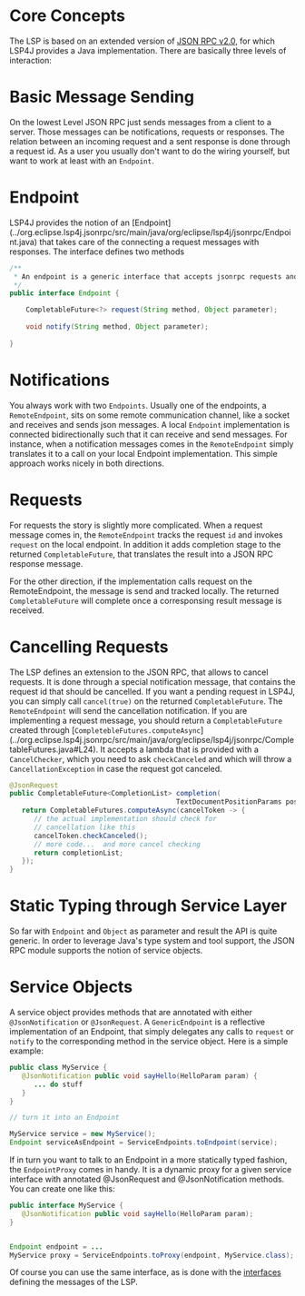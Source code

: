 # Core Concepts

The LSP is based on an extended version of [JSON RPC v2.0](http://www.jsonrpc.org/specification), for which LSP4J provides a Java implementation. There are basically three levels of interaction:

# Basic Message Sending

On the lowest Level JSON RPC just sends messages from a client to a server. Those messages can be notifications, requests or responses. The relation between an incoming request and a sent response is done through a request id. As a user you usually don't want to do the wiring yourself, but want to work at least with an `Endpoint`.

# Endpoint

LSP4J provides the notion of an [Endpoint] (../org.eclipse.lsp4j.jsonrpc/src/main/java/org/eclipse/lsp4j/jsonrpc/Endpoint.java) that takes care of the connecting a request messages with responses. The interface defines two methods 

``` java
/**
 * An endpoint is a generic interface that accepts jsonrpc requests and notifications.
 */
public interface Endpoint {

	CompletableFuture<?> request(String method, Object parameter);
	
	void notify(String method, Object parameter);
	
}
```

# Notifications

You always work with two `Endpoints`. Usually one of the endpoints, a `RemoteEndpoint`, sits on some remote communication channel, like a socket and receives and sends json messages. A local `Endpoint` implementation is connected bidirectionally such that it can receive and send messages. For instance, when a notification messages comes in the `RemoteEndpoint` simply translates it to a call on your local Endpoint implementation. This simple approach works nicely in both directions.

# Requests

For requests the story is slightly more complicated. When a request message comes in, the `RemoteEndpoint` tracks the request `id` and invokes `request` on the local endpoint. In addition it adds completion stage to the returned `CompletableFuture`, that translates the result into a JSON RPC response message.

For the other direction, if the implementation calls request on the RemoteEndpoint, the message is send and tracked locally. 
The returned `CompletableFuture` will complete once a corresponsing result message is received.

# Cancelling Requests

The LSP defines an extension to the JSON RPC, that allows to cancel requests. It is done through a special notification message, that contains the request id that should be cancelled. If you want a pending request in LSP4J, you can simply call `cancel(true)` on the returned `CompletableFuture`. The `RemoteEndpoint` will send the cancellation notification. If you are implementing a request message, you should return a `CompletableFuture` created through [`CompletebleFutures.computeAsync`] (../org.eclipse.lsp4j.jsonrpc/src/main/java/org/eclipse/lsp4j/jsonrpc/CompletableFutures.java#L24). It accepts a lambda that is provided with a `CancelChecker`, which you need to ask `checkCanceled` and which will throw a `CancellationException` in case the request got canceled.

``` java
@JsonRequest
public CompletableFuture<CompletionList> completion(
                                         TextDocumentPositionParams position) {
   return CompletableFutures.computeAsync(cancelToken -> {
      // the actual implementation should check for 
      // cancellation like this
      cancelToken.checkCanceled();
      // more code...  and more cancel checking
      return completionList;
   });
}
```

# Static Typing through Service Layer

So far with `Endpoint` and `Object` as parameter and result the API is quite generic. In order to leverage Java's type system and tool support, the JSON RPC module supports the notion of service objects.

# Service Objects

A service object provides methods that are annotated with either `@JsonNotification` or `@JsonRequest`. A `GenericEndpoint` is a reflective implementation of an Endpoint, that simply delegates any calls to `request` or `notify` to the corresponding method in the service object. Here is a simple example:

``` java
public class MyService {
   @JsonNotification public void sayHello(HelloParam param) {
      ... do stuff 
   }
}

// turn it into an Endpoint

MyService service = new MyService();
Endpoint serviceAsEndpoint = ServiceEndpoints.toEndpoint(service);

```

If in turn you want to talk to an Endpoint in a more statically typed fashion, the `EndpointProxy` comes in handy. It is a dynamic proxy for a given service interface with annotated @JsonRequest and @JsonNotification methods. You can create one like this:

``` java
public interface MyService {
   @JsonNotification public void sayHello(HelloParam param);
}


Endpoint endpoint = ...
MyService proxy = ServiceEndpoints.toProxy(endpoint, MyService.class);
```

Of course you can use the same interface, as is done with the [interfaces](../org.eclipse.lsp4j/src/main/java/org/eclipse/lsp4j/services/LanguageServer.java) defining the messages of the LSP.


